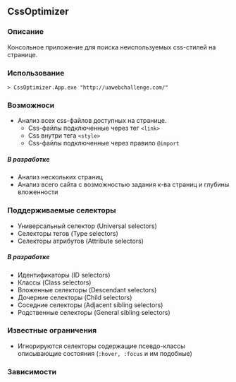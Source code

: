 CssOptimizer
------------

### Описание

Консольное приложение для поиска неиспользуемых css-стилей на странице. 

### Использование 

	> CssOptimizer.App.exe "http://uawebchallenge.com/"
	
### Возможноси

- Анализ всех css-файлов доступных на странице.
	- Css-файлы подключенные через тег ```<link>```
	- Css внутри тега ```<style>```
	- Css-файлы подключенные через правило ```@import```
	

##### В разработке

- Анализ нескольких страниц
- Анализ всего сайта с возможностью задания к-ва страниц и глубины вложенности

### Поддерживаемые селекторы

- Универсальный селектор (Universal selectors)
- Селекторы тегов (Type selectors)
- Селекторы атрибутов (Attribute selectors)

##### В разработке

- Идентификаторы (ID selectors)
- Классы (Class selectors)
- Вложенные селекторы (Descendant selectors)
- Дочерние селекторы (Child selectors)
- Соседние селекторы (Adjacent sibling selectors)
- Родственные селекторы (General sibling selectors)

### Известные ограничения
- Игнорируются селекторы содержащие псевдо-классы описывающие
 состояния (``` :hover, :focus ``` и им подобные)

### Зависимости